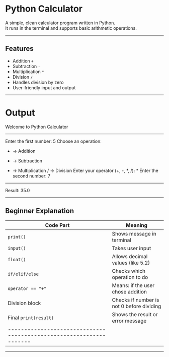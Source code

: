 # Python Calculator

A simple, clean calculator program written in Python.  
It runs in the terminal and supports basic arithmetic operations.

---

## Features

- Addition `+`
- Subtraction `-`
- Multiplication `*`
- Division `/`
- Handles division by zero
- User-friendly input and output

---

# Output

Welcome to Python Calculator
_____________________________
Enter the first number: 5
Choose an operation:
+ -> Addition
- -> Subtraction
* -> Multiplication
/ -> Division
Enter your operator (+, -, *, /): *
Enter the second number: 7
_____________________________
Result: 35.0

---

## Beginner Explanation

|       Code Part       |                 Meaning                   |
|-----------------------|-------------------------------------------|
| `print()`             | Shows message in terminal                 |
| `input()`             | Takes user input                          |
| `float()`             | Allows decimal values (like 5.2)          |
| `if/elif/else`        | Checks which operation to do              |
| `operator == "+"`     | Means: if the user chose addition         |
| Division block        | Checks if number is not 0 before dividing |
| Final `print(result)` | Shows the result or error message         |
|-------------------------------------------------------------------|

---
